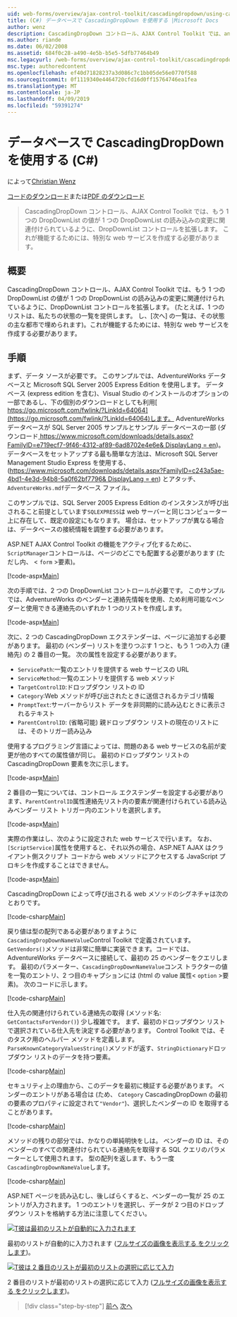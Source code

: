 ```yaml
---
uid: web-forms/overview/ajax-control-toolkit/cascadingdropdown/using-cascadingdropdown-with-a-database-cs
title: (C#) データベースで CascadingDropDown を使用する |Microsoft Docs
author: wenz
description: CascadingDropDown コントロール、AJAX Control Toolkit では、anoth 内の値が 1 つの DropDownList の読み込みの変更に関連付けられているように DropDownList コントロールを拡張しています.
ms.author: riande
ms.date: 06/02/2008
ms.assetid: 684f0c28-a490-4e5b-b5e5-5dfb77464b49
msc.legacyurl: /web-forms/overview/ajax-control-toolkit/cascadingdropdown/using-cascadingdropdown-with-a-database-cs
msc.type: authoredcontent
ms.openlocfilehash: ef40d71828237a3d086c7c1bb05de56e0770f588
ms.sourcegitcommit: 0f1119340e4464720cfd16d0ff15764746ea1fea
ms.translationtype: MT
ms.contentlocale: ja-JP
ms.lasthandoff: 04/09/2019
ms.locfileid: "59391274"
---
```

# <a name="using-cascadingdropdown-with-a-database-c"></a>データベースで CascadingDropDown を使用する (C#)

によって[Christian Wenz](https://github.com/wenz)

[コードのダウンロード](http://download.microsoft.com/download/9/0/7/907760b1-2c60-4f81-aeb6-ca416a573b0d/cascadingdropdown1.cs.zip)または[PDF のダウンロード](http://download.microsoft.com/download/2/d/c/2dc10e34-6983-41d4-9c08-f78f5387d32b/cascadingdropdown1CS.pdf)

> CascadingDropDown コントロール、AJAX Control Toolkit では、もう 1 つの DropDownList の値が 1 つの DropDownList の読み込みの変更に関連付けられているように、DropDownList コントロールを拡張します。 これが機能するためには、特別な web サービスを作成する必要があります。


## <a name="overview"></a>概要

CascadingDropDown コントロール、AJAX Control Toolkit では、もう 1 つの DropDownList の値が 1 つの DropDownList の読み込みの変更に関連付けられているように、DropDownList コントロールを拡張します。 (たとえば、1 つのリストは、私たちの状態の一覧を提供します。 し、[次へ] の一覧は、その状態の主な都市で埋められます)。これが機能するためには、特別な web サービスを作成する必要があります。

## <a name="steps"></a>手順

まず、データ ソースが必要です。 このサンプルでは、AdventureWorks データベースと Microsoft SQL Server 2005 Express Edition を使用します。 データベース (express edition を含む)、Visual Studio のインストールのオプションの一部であるし、下の個別のダウンロードとしても利用[ https://go.microsoft.com/fwlink/?LinkId=64064](https://go.microsoft.com/fwlink/?LinkId=64064)します。 AdventureWorks データベースが SQL Server 2005 サンプルとサンプル データベースの一部 (ダウンロード[ https://www.microsoft.com/downloads/details.aspx?FamilyID=e719ecf7-9f46-4312-af89-6ad8702e4e6e&amp; DisplayLang = en](https://www.microsoft.com/downloads/details.aspx?FamilyID=e719ecf7-9f46-4312-af89-6ad8702e4e6e&amp;DisplayLang=en))。 データベースをセットアップする最も簡単な方法は、Microsoft SQL Server Management Studio Express を使用する、([https://www.microsoft.com/downloads/details.aspx?FamilyID=c243a5ae-4bd1-4e3d-94b8-5a0f62bf7796&amp; DisplayLang = en](https://www.microsoft.com/downloads/details.aspx?FamilyID=c243a5ae-4bd1-4e3d-94b8-5a0f62bf7796&amp;DisplayLang=en)) とアタッチ、`AdventureWorks.mdf`データベース ファイル。

このサンプルでは、SQL Server 2005 Express Edition のインスタンスが呼び出されること前提としています`SQLEXPRESS`は web サーバーと同じコンピューター上に存在して、既定の設定にもなります。 場合は、セットアップが異なる場合は、データベースの接続情報を調整する必要があります。

ASP.NET AJAX Control Toolkit の機能をアクティブ化するために、`ScriptManager`コントロールは、ページのどこでも配置する必要があります (ただし内、 &lt; `form` &gt;要素)。

[!code-aspx[Main](using-cascadingdropdown-with-a-database-cs/samples/sample1.aspx)]

次の手順では、2 つの DropDownList コントロールが必要です。 このサンプルでは、AdventureWorks のベンダーと連絡先情報を使用、ため利用可能なベンダーと使用できる連絡先のいずれか 1 つのリストを作成します。

[!code-aspx[Main](using-cascadingdropdown-with-a-database-cs/samples/sample2.aspx)]

次に、2 つの CascadingDropDown エクステンダーは、ページに追加する必要があります。 最初の (ベンダー) リストを塗りつぶす 1 つと、もう 1 つの入力 (連絡先) の 2 番目の一覧。 次の属性を設定する必要があります。

- `ServicePath`:一覧のエントリを提供する web サービスの URL
- `ServiceMethod`:一覧のエントリを提供する web メソッド
- `TargetControlID`:ドロップダウン リストの ID
- `Category`:Web メソッドが呼び出されたときに送信されるカテゴリ情報
- `PromptText`:サーバーからリスト データを非同期的に読み込むときに表示されるテキスト
- `ParentControlID`: (省略可能) 親ドロップダウン リストの現在のリストには、そのトリガー読み込み

使用するプログラミング言語によっては、問題のある web サービスの名前が変更が他のすべての属性値が同じ。 最初のドロップダウン リストの CascadingDropDown 要素を次に示します。

[!code-aspx[Main](using-cascadingdropdown-with-a-database-cs/samples/sample3.aspx)]

2 番目の一覧については、コントロール エクステンダーを設定する必要があります、`ParentControlID`属性連絡先リスト内の要素が関連付けられている読み込みベンダー リスト トリガー内のエントリを選択します。

[!code-aspx[Main](using-cascadingdropdown-with-a-database-cs/samples/sample4.aspx)]

実際の作業はし、次のように設定された web サービスで行います。 なお、`[ScriptService]`属性を使用すると、それ以外の場合、ASP.NET AJAX はクライアント側スクリプト コードから web メソッドにアクセスする JavaScript プロキシを作成することはできません。

[!code-aspx[Main](using-cascadingdropdown-with-a-database-cs/samples/sample5.aspx)]

CascadingDropDown によって呼び出される web メソッドのシグネチャは次のとおりです。

[!code-csharp[Main](using-cascadingdropdown-with-a-database-cs/samples/sample6.cs)]

戻り値は型の配列である必要がありますように`CascadingDropDownNameValue`Control Toolkit で定義されています。 `GetVendors()`メソッドは非常に簡単に実装できます。コードでは、AdventureWorks データベースに接続して、最初の 25 のベンダーをクエリします。 最初のパラメーター、`CascadingDropDownNameValue`コンス トラクターの値を一覧のエントリ、2 つ目のキャプションには (html の value 属性&lt; `option` &gt;要素)。 次のコードに示します。

[!code-csharp[Main](using-cascadingdropdown-with-a-database-cs/samples/sample7.cs)]

仕入先の関連付けられている連絡先の取得 (メソッド名: `GetContactsForVendor()`) 少し複雑です。 まず、最初のドロップダウン リストで選択されている仕入先を決定する必要があります。 Control Toolkit では、そのタスク用のヘルパー メソッドを定義します。`ParseKnownCategoryValuesString()`メソッドが返す、`StringDictionary`ドロップダウン リストのデータを持つ要素。

[!code-csharp[Main](using-cascadingdropdown-with-a-database-cs/samples/sample8.cs)]

セキュリティ上の理由から、このデータを最初に検証する必要があります。 ベンダーのエントリがある場合は (ため、 `Category` CascadingDropDown の最初の要素のプロパティに設定されて`"Vendor"`)、選択したベンダーの ID を取得することがあります。

[!code-csharp[Main](using-cascadingdropdown-with-a-database-cs/samples/sample9.cs)]

メソッドの残りの部分では、かなりの単純明快をしは。 ベンダーの ID は、そのベンダーのすべての関連付けられている連絡先を取得する SQL クエリのパラメーターとして使用されます。 型の配列を返します、もう一度`CascadingDropDownNameValue`します。

[!code-csharp[Main](using-cascadingdropdown-with-a-database-cs/samples/sample10.cs)]

ASP.NET ページを読み込むし、後しばらくすると、ベンダーの一覧が 25 のエントリが入力されます。 1 つのエントリを選択し、データが 2 つ目のドロップダウン リストを格納する方法に注意してください。


[![T彼は最初のリストが自動的に入力されます](using-cascadingdropdown-with-a-database-cs/_static/image2.png)](using-cascadingdropdown-with-a-database-cs/_static/image1.png)

最初のリストが自動的に入力されます ([フルサイズの画像を表示する をクリックします](using-cascadingdropdown-with-a-database-cs/_static/image3.png))。


[![T彼は 2 番目のリストが最初のリストの選択に応じて入力](using-cascadingdropdown-with-a-database-cs/_static/image5.png)](using-cascadingdropdown-with-a-database-cs/_static/image4.png)

2 番目のリストが最初のリストの選択に応じて入力 ([フルサイズの画像を表示する をクリックします](using-cascadingdropdown-with-a-database-cs/_static/image6.png))。

> [!div class="step-by-step"]
> [前へ](filling-a-list-using-cascadingdropdown-cs.md)
> [次へ](presetting-list-entries-with-cascadingdropdown-cs.md)
